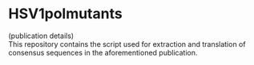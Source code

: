 # HSV1polmutants

(publication details)  
This repository contains the script used for extraction and translation of consensus sequences in the aforementioned publication.
